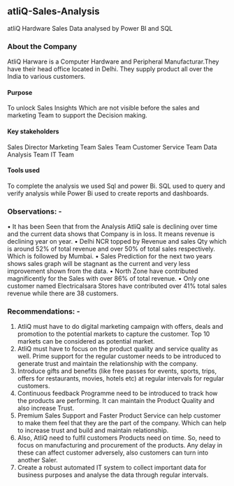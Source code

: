 ## atliQ-Sales-Analysis
atliQ Hardware Sales Data analysed by Power BI and SQL

### About the Company
AtliQ Harware is a Computer Hardware and Peripheral Manufacturar.They have their head office located in Delhi. They supply product all over the India to various customers.
#### Purpose
To unlock Sales Insights Which are not visible before the sales and marketing Team to support the Decision making.

#### Key stakeholders
Sales Director
Marketing Team
Sales Team
Customer Service Team
Data Analysis Team
IT Team

#### Tools used
To complete the analysis we used Sql and power Bi. SQL used to query and verify analysis while Power Bi used to create reports and dashboards.

### Observations: -
•	It has been Seen that from the Analysis AtliQ sale is declining over time and the current data shows that Company is in loss. It means revenue is declining year on year.
•	Delhi NCR topped by Revenue and sales Qty which is around 52% of total revenue and over 50% of total sales respectively. Which is followed by Mumbai. 
•	Sales Prediction for the next two years shows sales graph will be stagnant as the current and very less improvement shown from the data.
•	North Zone have contributed magnificently for the Sales with over 86% of total revenue.
•	Only one customer named Electricalsara Stores have contributed over 41% total sales revenue while there are 38 customers.

### Recommendations: -
1.	AtliQ must have to do digital marketing campaign with offers, deals and promotion to the potential markets to capture the customer. Top 10 markets can be considered as potential market.
2.	AtliQ must have to focus on the product quality and service quality as well. Prime support for the regular customer needs to be introduced to generate trust and maintain the relationship with the company.
3.	Introduce gifts and benefits (like free passes for events, sports, trips, offers for restaurants, movies, hotels etc) at regular intervals for regular customers.
4.	Continuous feedback Programme need to be introduced to track how the products are performing. It can maintain the Product Quality and also increase Trust.
5.	Premium Sales Support and Faster Product Service can help customer to make them feel that they are the part of the company. Which can help to increase trust and build and maintain relationship.
6.	Also, AtliQ need to fulfil customers Products need on time. So, need to focus on manufacturing and procurement of the products. Any delay in these can affect customer adversely, also customers can turn into another Saler.   
7.	Create a robust automated IT system to collect important data for business purposes and analyse the data through regular intervals.
